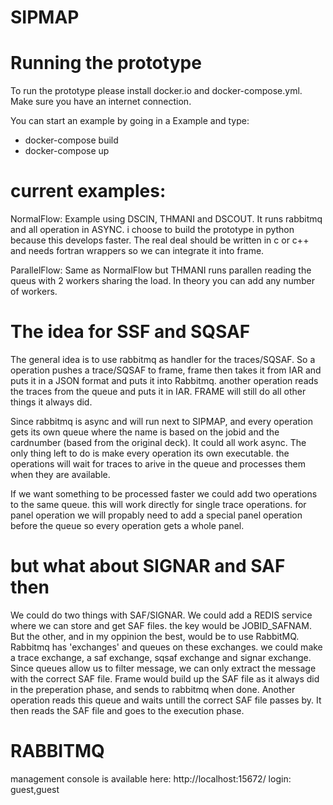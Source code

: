 # SIPMAP

# Running the prototype
To run the prototype please install docker.io and docker-compose.yml. 
Make sure you have an internet connection. 

You can start an example by going in a Example and type:
 - docker-compose build
 - docker-compose up

# current examples:
NormalFlow: Example using DSCIN, THMANI and DSCOUT. It runs rabbitmq and all operation in ASYNC. i choose to build the prototype in python because this develops faster. The real deal should be written in c or c++ and needs fortran wrappers so we can integrate it into frame. 

ParallelFlow: Same as NormalFlow but THMANI runs parallen reading the queus with 2 workers sharing the load. In theory you can add any number of workers.

# The idea for SSF and SQSAF
The general idea is to use rabbitmq as handler for the traces/SQSAF. So a operation pushes a trace/SQSAF to frame, frame then takes it from IAR and puts it in a JSON format and puts it into Rabbitmq. another operation reads the traces from the queue and puts it in IAR. FRAME will still do all other things it always did. 

Since rabbitmq is async and will run next to SIPMAP, and every operation gets its own queue where the name is based on the jobid and the cardnumber (based from the original deck). It could all work async. The only thing left to do is make every operation its own executable. the operations will wait for traces to arive in the queue and processes them when they are available. 

If we want something to be processed faster we could add two operations to the same queue. this will work directly for single trace operations. for panel operation we will propably need to add a special panel operation before the queue so every operation gets a whole panel.

# but what about SIGNAR and SAF then
We could do two things with SAF/SIGNAR. We could add a REDIS service where we can store and get SAF files. the key would be JOBID_SAFNAM. But the other, and in my oppinion the best, would be to use RabbitMQ. Rabbitmq has 'exchanges' and queues on these exchanges. we could make a trace exchange, a saf exchange, sqsaf exchange and signar exchange. Since queues allow us to filter message, we can only extract the message with the correct SAF file. Frame would build up the SAF file as it always did in the preperation phase, and sends to rabbitmq when done. Another operation reads this queue and waits untill the correct SAF file passes by. It then reads the SAF file and goes to the execution phase. 

# RABBITMQ
management console is available here: http://localhost:15672/
login: guest,guest


